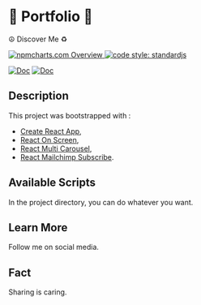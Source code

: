 # 🎋 Portfolio 📲
☮️ Discover Me ♻️

<a href="https://npmcharts.com">
    <img src="https://img.shields.io/badge/-npmcharts-red" alt="npmcharts.com Overview" />
</a>

<a href="https://standardjs.com">
  <img src="https://img.shields.io/badge/code_style-standardjs-cccc44.svg" alt="code style: standardjs">
</a>

[![Doc](https://img.shields.io/badge/Web-Portfolio-blue)](http://aldofwi.github.io/portfolio) 
[![Doc](https://img.shields.io/badge/Discover-Me-black)](http://aldofwi.github.io/portfolio)


## Description

This project was bootstrapped with :  
* [Create React App](https://github.com/facebook/create-react-app),
* [React On Screen](https://github.com/fkhadra/react-on-screen),
* [React Multi Carousel](https://github.com/YIZHUANG/react-multi-carousel),
* [React Mailchimp Subscribe](https://github.com/revolunet/react-mailchimp-subscribe).


## Available Scripts

In the project directory, you can do whatever you want.

## Learn More

Follow me on social media.

## Fact

Sharing is caring.